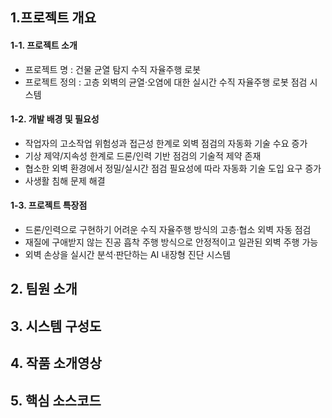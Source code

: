 ## 1.프로젝트 개요
#### 1-1. 프로젝트 소개
* 프로젝트 명 : 건물 균열 탐지 수직 자율주행 로봇
* 프로젝트 정의 : 고층 외벽의 균열·오염에 대한 실시간 수직 자율주행 로봇 점검 시스템

#### 1-2. 개발 배경 및 필요성
* 작업자의 고소작업 위험성과 접근성 한계로 외벽 점검의 자동화 기술 수요 증가
* 기상 제약/지속성 한계로 드론/인력 기반 점검의 기술적 제약 존재
* 협소한 외벽 환경에서 정밀/실시간 점검 필요성에 따라 자동화 기술 도입 요구 증가
* 사생활 침해 문제 해결

#### 1-3. 프로젝트 특장점
* 드론/인력으로 구현하기 어려운 수직 자율주행 방식의 고층·협소 외벽 자동 점검
* 재질에 구애받지 않는 진공 흡착 주행 방식으로 안정적이고 일관된 외벽 주행 가능
* 외벽 손상을 실시간 분석·판단하는 AI 내장형 진단 시스템

  
## 2. 팀원 소개






## 3. 시스템 구성도





## 4. 작품 소개영상




## 5. 핵심 소스코드
